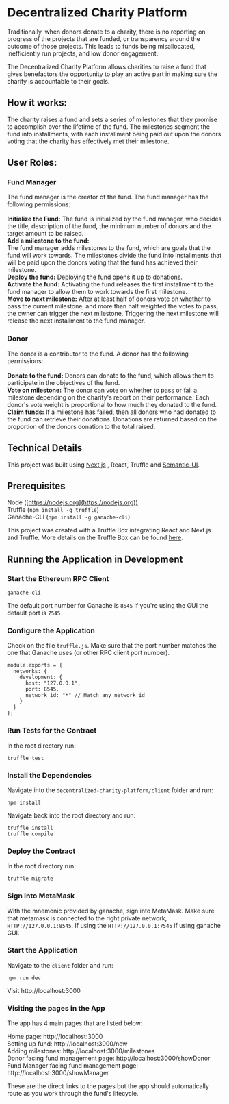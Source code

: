 # Decentralized Charity Platform
Traditionally, when donors donate to a charity, there is no reporting on progress of the projects that are funded, or transparency around the outcome of those projects. This leads to funds being misallocated, inefficiently run projects, and low donor engagement. <br>

The Decentralized Charity Platform allows charities to raise a fund that gives benefactors the opportunity to play an active part in making sure the charity is accountable to their goals.

## How it works:

The charity raises a fund and sets a series of milestones that they promise to accomplish over the lifetime of the fund. The milestones segment the fund into installments, with each installment being paid out upon the donors voting that the charity has effectively met their milestone.

## User Roles:

### Fund Manager
The fund manager is the creator of the fund. The fund manager has the following permissions:<br><br>
**Initialize the Fund:**
The fund is initialized by the fund manager, who decides the title, description of the fund, the minimum number of donors and the target amount to be raised.<br>
**Add a milestone to the fund:**  
The fund manager adds milestones to the fund, which are goals that the fund will work towards. The milestones divide the fund into installments that will be paid upon the donors voting that the fund has achieved their milestone.<br>
**Deploy the fund:**  Deploying the fund opens it up to donations.<br>
**Activate the fund:**  Activating the fund releases the first installment to the fund manager to allow them to work towards the first milestone.<br>
**Move to next milestone:**  After at least half of donors vote on whether to pass the current milestone, and more than half weighted the votes to pass, the owner can trigger the next milestone. Triggering the next milestone will release the next installment to the fund manager.

### Donor
The donor is a contributor to the fund. A donor has the following permissions:  <br><br>
**Donate to the fund:**  Donors can donate to the fund, which allows them to participate in the objectives of the fund.<br>
**Vote on milestone:**  The donor can vote on whether to pass or fail a milestone depending on the charity's report on their performance. Each donor's vote weight is proportional to how much they donated to the fund.<br>
**Claim funds:**  If a milestone has failed, then all donors who had donated to the fund can retrieve their donations. Donations are returned based on the proportion of the donors donation to the total raised.<br>
## Technical Details

This project was built using [Next.js](https://github.com/zeit/next.js)
, React, Truffle and [Semantic-UI](https://react.semantic-ui.com/).

## Prerequisites

Node ([https://nodejs.org](https://nodejs.org)) <br>
Truffle (`npm install -g truffle`) <br>
Ganache-CLI (`npm install -g ganache-cli`) <br>

This project was created with a Truffle Box integrating React and Next.js and Truffle. More details on the Truffle Box can be found [here](https://github.com/adrianmcli/truffle-next).

## Running the Application in Development

### Start the Ethereum RPC Client
```
ganache-cli
```
The default port number for Ganache is `8545` If you're using the GUI the default port is `7545.`

### Configure the Application

Check on the file `truffle.js`. Make sure that the port number matches the one that Ganache uses (or other RPC client port number).
```
module.exports = {
  networks: {
    development: {
      host: "127.0.0.1",
      port: 8545,
      network_id: "*" // Match any network id
    }
  }
};
```

### Run Tests for the Contract
In the root directory run:
```
truffle test
```

### Install the Dependencies
Navigate into the `decentralized-charity-platform/client` folder and run:
```
npm install
```
Navigate back into the root directory and run:
```
truffle install
truffle compile
```

### Deploy the Contract
In the root directory run:
```
truffle migrate
```
### Sign into MetaMask
With the mnemonic provided by ganache, sign into MetaMask. Make sure that metamask is connected to the right private network, `HTTP://127.0.0.1:8545`. If using the `HTTP://127.0.0.1:7545` if using ganache GUI.

### Start the Application
Navigate to the `client` folder and run:

```
npm run dev
```
Visit http://localhost:3000

### Visiting the pages in the App
The app has 4 main pages that are listed below:

Home page: http://localhost:3000  
Setting up fund: http://localhost:3000/new  
Adding milestones: http://localhost:3000/milestones  
Donor facing fund management page: http://localhost:3000/showDonor  
Fund Manager facing fund management page: http://localhost:3000/showManager  

These are the direct links to the pages but the app should automatically route as you work through the fund's lifecycle.
